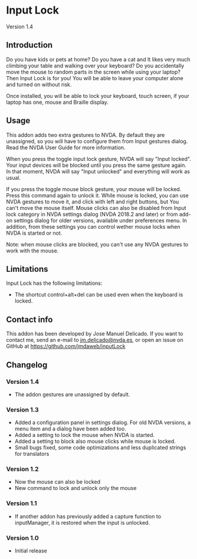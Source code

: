 # Input Lock
Version 1.4

## Introduction

Do you have kids or pets at home? Do you have a cat and It likes very much climbing your table and walking over your keyboard? Do you accidentally move the mouse to random parts in the screen while using your laptop? Then Input Lock is for you! You will be able to leave your computer alone and turned on without risk.

Once installed, you will be able to lock your keyboard, touch screen, if your laptop has one, mouse and Braille display.

## Usage

This addon adds two extra gestures to NVDA. By default they are unassigned, so you will have to configure them from Input gestures dialog. Read the NVDA User Guide for more information.

When you press the toggle input lock gesture, NVDA will say "Input locked". Your input devices will be blocked until you press the same gesture again. In that moment, NVDA will say "Input unlocked" and everything will work as usual.

If you press the toggle mouse block gesture, your mouse will be locked. Press this command again to unlock it. While mouse is locked, you can use NVDA gestures to move it, and click with left and right buttons, but You can't move the mouse itself. Mouse clicks can also be disabled from Input lock category in NVDA settings dialog (NVDA 2018.2 and later) or from add-on settings dialog for older versions, available under preferences menu. In addition, from these settings you can control wether mouse locks when NVDA is started or not.

Note: when mouse clicks are blocked, you can't use any NVDA gestures to work with the mouse.

## Limitations

Input Lock has the following limitations:

* The shortcut control+alt+del can be used even when the keyboard is locked.

## Contact info

This addon has been developed by Jose Manuel Delicado. If you want to contact me, send an e-mail to jm.delicado@nvda.es, or open an issue on GitHub at https://github.com/jmdaweb/inputLock

## Changelog

### Version 1.4

* The addon gestures are unassigned by default.

### Version 1.3

* Added a configuration panel in settings dialog. For old NVDA versions, a menu item and a dialog have been added too.
* Added a setting to lock the mouse when NVDA is started.
* Added a setting to block also mouse clicks while mouse is locked.
* Small bugs fixed, some code optimizations and less duplicated strings for translators

### Version 1.2

* Now the mouse can also be locked
* New command to lock and unlock only the mouse

### Version 1.1

* If another addon has previously added a capture function to inputManager, it is restored when the input is unlocked.

### Version 1.0

* Initial release

